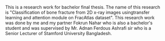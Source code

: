 This is a research work for bachelor final thesis. The name of this research is "Classification of bone fracture from 2D x-ray images usingtransfer learning and attention module on FracAtlas dataset".
This research work was done by me and my partner Fokrun Nahar who is also a bachelor's student and was supervised by Mr. Adnan Ferdous Ashrafi sir who is a Senior Lecturer of Stamford University Bangladesh.
